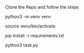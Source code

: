 Clone the Repo and follow the steps


python3 -m venv venv

source venv/bin/activate

pip install -r requirements.txt

python3 task.py
